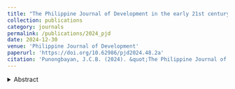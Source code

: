 ```yaml
---
title: "The Philippine Journal of Development in the early 21st century (2002–2023)"
collection: publications
category: journals
permalink: /publications/2024_pjd
date: 2024-12-30
venue: 'Philippine Journal of Development'
paperurl: 'https://doi.org/10.62986/pjd2024.48.2a'
citation: 'Punongbayan, J.C.B. (2024). &quot;The Philippine Journal of Development in the early 21st century (2002–2023).&quot; <i>Philippine Journal of Development </i> 48(2).'
---
```

<details>
<summary>Abstract</summary>
As the <em>Philippine Journal of Development</em> (PJD) celebrates its 50th anniversary in 2024, this paper reviews all articles published in the journal from 2002 to 2023 and analyzes trends in topics, authorship, and methodologies. Over the past two decades, the PJD has primarily featured studies on international economics, agriculture, health, and public economics, with contributions largely from Filipino and multidisciplinary authors. Despite its longstanding role in socioeconomic policy research, the PJD faces challenges in terms of visibility and impact. This paper recommends covering more timely and urgent development topics, such as education and climate change, alongside the adoption of modern methodologies. It also highlights the importance of increasing publication frequency and engaging more actively with the public to enhance the journal’s relevance and reach.
</details>